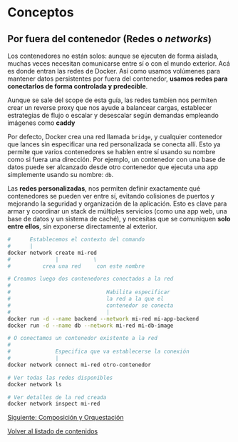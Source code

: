 # Conceptos

## Por fuera del contenedor (Redes o _networks_)

Los contenedores no están solos: aunque se ejecuten de forma aislada, muchas veces necesitan comunicarse entre sí o con el mundo exterior. Acá es donde entran las redes de Docker. Así como usamos volúmenes para mantener datos persistentes por fuera del contenedor, **usamos redes para conectarlos de forma controlada y predecible**.

Aunque se sale del scope de esta guía, las redes tambíen nos permiten crear un reverse proxy que nos ayude a balancear cargas, establecer estrategias de flujo o escalar y desescalar según demandas empleando imágenes como **caddy**

Por defecto, Docker crea una red llamada `bridge`, y cualquier contenedor que lances sin especificar una red personalizada se conecta allí. Esto ya permite que varios contenedores se hablen entre sí usando su nombre como si fuera una dirección. Por ejemplo, un contenedor con una base de datos puede ser alcanzado desde otro contenedor que ejecuta una app simplemente usando su nombre: `db`.

Las **redes personalizadas**, nos permiten definir exactamente qué contenedores se pueden ver entre sí, evitando colisiones de puertos y mejorando la seguridad y organización de la aplicación. Esto es clave para armar y coordinar un stack de múltiples servicios (como una app web, una base de datos y un sistema de caché), y necesitas que se comuniquen **solo entre ellos**, sin exponerse directamente al exterior.

```bash
#      Establecemos el contexto del comando
#      |
docker network create mi-red
#              |           \
#          crea una red     con este nombre

# Creamos luego dos contenedores conectados a la red
#
#                              Habilita especificar
#                              la red a la que el
#                              contenedor se conecta
#                              |
docker run -d --name backend --network mi-red mi-app-backend
docker run -d --name db --network mi-red mi-db-image

# O conectamos un contenedor existente a la red 
#
#              Especifica que va establecerse la conexión
#              |
docker network connect mi-red otro-contenedor

# Ver todas las redes disponibles
docker network ls

# Ver detalles de la red creada
docker network inspect mi-red
```

[Siguiente: Composición y Orquestación](./composicion_y_orquestacion.md)

[Volver al listado de contenidos](../README.md#contenidos)

